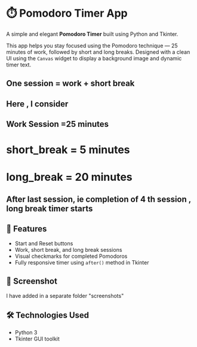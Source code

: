 # ⏱️ Pomodoro Timer App

A simple and elegant **Pomodoro Timer** built using Python and Tkinter.

This app helps you stay focused using the Pomodoro technique — 25 minutes of work,
followed by short and long breaks.
Designed with a clean UI using the `Canvas` widget to display a background image and dynamic timer text.

## One session = work + short break

## Here , I consider

## Work Session =25 minutes
# short_break = 5 minutes
# long_break = 20 minutes

## After last session, ie completion of 4 th session , long break timer starts
## 🚀 Features

- Start and Reset buttons
- Work, short break, and long break sessions
- Visual checkmarks for completed Pomodoros
- Fully responsive timer using `after()` method in Tkinter

## 📸 Screenshot
I have added in a separate folder "screenshots"


## 🛠️ Technologies Used

- Python 3
- Tkinter GUI toolkit
